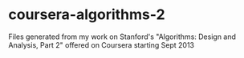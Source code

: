coursera-algorithms-2
=====================

Files generated from my work on Stanford's "Algorithms: Design and Analysis, Part 2" offered on Coursera starting Sept 2013
